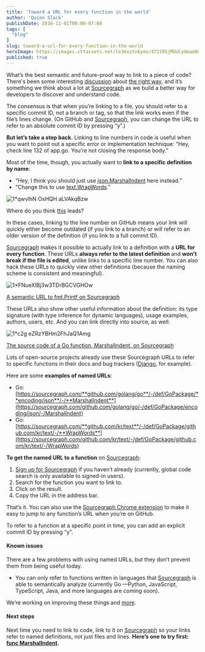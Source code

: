 ```yaml
---
title: 'Toward a URL for every function in the world'
author: 'Quinn Slack'
publishDate: 2016-11-01T00:00-07:00
tags: [
  "blog"
]
slug: toward-a-url-for-every-function-in-the-world
heroImage: https://images.ctfassets.net/le3mxztn6yoo/47219SjMUUCyUmae0mUaiq/77c4ca8dd8899369c758225af610282d/1_qwvlhN_OxHQH_aLVAkqBzw.png
published: true
---
```




What’s the best semantic and future-proof way to link to a piece of code? There's been some interesting [discussion](https://news.ycombinator.com/item?id=8046710) about [the right way](http://andrew.yurisich.com/work/2014/07/16/dont-link-that-line-number/), and it’s something we think about a lot at [Sourcegraph](https://sourcegraph.com) as we build a better way for developers to discover and understand code.

The consensus is that when you’re linking to a file, you should refer to a specific commit ID, not a branch or tag, so that the link works even if the file’s lines change. (On GitHub and [Sourcegraph](https://sourcegraph.com/github.com/golang/go/-/def/GoPackage/fmt/-/Fprintf), you can change the URL to refer to an absolute commit ID by pressing “y”.)

**But let’s take a step back.** Linking to line numbers in code is useful when you want to point out a specific error or implementation technique: “Hey, check line 132 of app.go. You’re not closing the response body.”

Most of the time, though, you actually want to **link to a specific definition by name**:

*   “Hey, I think you should just use [json.MarshalIndent](https://sourcegraph.com/github.com/golang/go/-/def/GoPackage/encoding/json/-/MarshalIndent) here instead.”
*   “Change this to use [text.WrapWords](https://sourcegraph.com/github.com/kr/text/-/def/GoPackage/github.com/kr/text/-/WrapWords).”


![1*qwvlhN OxHQH aLVAkqBzw](//images.contentful.com/le3mxztn6yoo/47219SjMUUCyUmae0mUaiq/77c4ca8dd8899369c758225af610282d/1_qwvlhN_OxHQH_aLVAkqBzw.png)

Where do you think <a href='https://sourcegraph.com/github.com/golang/go/-/info/GoPackage/fmt/-/Printf'>this</a> leads?

In these cases, linking to the line number on GitHub means your link will quickly either become outdated (if you link to a branch) or will refer to an older version of the definition (if you link to a full commit ID).

[Sourcegraph](https://sourcegraph.com) makes it possible to actually link to a definition with a **URL for every function**. These URLs **always refer to the latest definition** and **won’t break if the file is edited**, unlike links to a specific line number. You can also hack these URLs to quickly view other definitions (because the naming scheme is consistent and meaningful).

![1*FNueXlBj3w3TDrBGCVGHOw](//images.contentful.com/le3mxztn6yoo/6RHjnUG01iYqWkC0UwYgSk/a07a58db31191f65d6eb193e30ddcf2a/1_FNueXlBj3w3TDrBGCVGHOw.png)

<a href='https://sourcegraph.com/github.com/golang/go/-/info/GoPackage/fmt/-/Printf'>A semantic URL to fmt.Printf on Sourcegraph</a>

These URLs also show other useful information about the definition: its type signature (with type inference for dynamic languages), usage examples, authors, users, etc. And you can link directly into source, as well:

![1*c2g eZRzYBHm2FhJaQ1Amg](//images.contentful.com/le3mxztn6yoo/1sMZNjBenmgyU6gSWaUwAm/c945535d8cb4b85d6348c614f54088f1/1_c2g_eZRzYBHm2FhJaQ1Amg.png)

<a href='https://sourcegraph.com/github.com/golang/go/-/def/GoPackage/encoding/json/-/MarshalIndent'>The source code of a Go function, MarshalIndent, on Sourcegraph</a>

Lots of open-source projects already use these Sourcegraph URLs to refer to specific functions in their docs and bug trackers ([Django](https://code.djangoproject.com/ticket/22000), for example).

Here are some **examples of named URLs**:

*   Go: [https://sourcegraph.com/**github.com/golang/go**/-/def/GoPackage/**encoding/json**/-/**MarshalIndent**](https://sourcegraph.com/github.com/golang/go/-/def/GoPackage/encoding/json/-/MarshalIndent)
*   Go: [https://sourcegraph.com/**github.com/kr/text**/-/def/GoPackage/github.com/kr/text/-/**WrapWords**](https://sourcegraph.com/github.com/kr/text/-/def/GoPackage/github.com/kr/text/-/WrapWords)

**To get the named URL to a function** on [Sourcegraph](https://sourcegraph.com):

1.  [Sign up for Sourcegraph](https://sourcegraph.com) if you haven’t already (currently, global code search is only available to signed-in users).
2.  Search for the function you want to link to.
3.  Click on the result.
4.  Copy the URL in the address bar.

That’s it. You can also use the [Sourcegraph Chrome extension](https://docs.sourcegraph.com/integration/browser_extension) to make it easy to jump to any function’s URL when you’re on GitHub.

To refer to a function at a specific point in time, you can add an explicit commit ID by pressing “y”.

#### Known issues

There are a few problems with using named URLs, but they don’t prevent them from being useful today.

*   You can only refer to functions written in languages that [Sourcegraph](https://sourcegraph.com) is able to semantically analyze (currently Go —Python, JavaScript, TypeScript, Java, and more languages are coming soon).

We’re working on improving these things and [more](https://sourcegraph.com/about).

#### Next steps

Next time you need to link to code, link to it on [Sourcegraph](https://sourcegraph.com) so your links refer to named definitions, not just files and lines. **Here’s one to try first:** [**func MarshalIndent**](https://sourcegraph.com/github.com/golang/go/-/def/GoPackage/encoding/json/-/MarshalIndent)**.**
